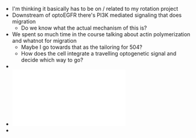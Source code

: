 - I'm thinking it basically has to be on / related to my rotation project
- Downstream of optoEGFR there's PI3K mediated signaling that does migration
	- Do we know what the actual mechanism of this is?
- We spent so much time in the course talking about actin polymerization and whatnot for migration
	- Maybe I go towards that as the tailoring for 504?
	- How does the cell integrate a travelling optogenetic signal and decide which way to go?
-
- ![Example of minigrant.pdf](../assets/Example_of_minigrant_1758826448226_0.pdf)
-